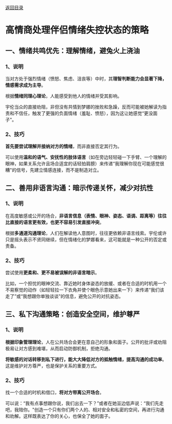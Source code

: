 [返回目录](/README.md)

# 高情商处理伴侣情绪失控状态的策略

## 一、情绪共鸣优先：理解情绪，避兔火上浇油

### 1、说明

当对方处于强烈情绪（愤怒、焦虑、沮丧等）中时，其**理智判断能力会显著下降，情感需求成为主导**。

根据**情绪同理心理论**，人能感受到他人的情绪并受其影响。

宇伦当众的直接劝阻，非但没有共情到梦娜的挫败和急躁，反而可能被她解读为指责和不信任，触发了更强的负面情绪（羞耻、愤怒），因为这让她感觉“更没面子"。

### 2、技巧

**首先要尝试理解并接纳对方的情绪**，而非直接否定其行为。

可以使用**温和的语气、安抚性的肢体语言**（如在旁边轻轻碰一下手臂、一个理解的眼神，如果关系允许且场合适宜的话轻拍肩膀）来传递“我理解你现在可能感觉很糟"的信号，先建立情感连接，而不是制造对立。

## 二、善用非语言沟通：暗示传递关怀，减少对抗性

### 1、说明

在高度敏感或公开的场合，**非语言信息（表情、眼神、姿态、语调、距离等）往往比直接的语言更有效，也更不容易引发直接冲突**。

根据**多通道沟通理论**，人们在解读他人意图时，往往更依赖非语言线索。宇伦或许只是摇头表示不贤同继续，但在情绪化的梦娜看来，这可能就是一种公开的否定或责备。

### 2、技巧

尝试使用**更柔和、更不易被误解的非语言暗示**。

比如，一个担忧的眼神交流、靠近她时身体姿态的放缓、或者在合适的时机用一个不易察觉的动作（如轻轻拉一下衣角并使个眼色示意她出来一下）来传递“我们该走了”或“我想跟你单独谈谈”的信息，避免公开的对抗姿态。

## 三、私下沟通策略：创造安全空间，维护尊严

### 1、说明

**根据印象管理理论**，人在公共场合会更在意自己的形象和面子。公开的批评或劝阻极易让对方感到难堪，从而启动防御机制，拒绝沟通。

**将敏感的对话转移到私下进行，能大大降低对方的抵触情绪，提高沟通的成功率**。这是维护对方尊严，也是保护关系的重要方式。

### 2、技巧

找一个合适的时机和借口，**将对方带离公开场合**。

可以说：“我有点事想跟你说，我们出去一下？”或者在她亘边低声说：“我们先走吧，我陪你。"创造一个只有你们两个人的、相对安全和私密的空间，再进行沟通和劝解。这样既表达了你的关心，也保全了她的面子。